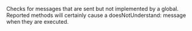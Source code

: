 Checks for messages that are sent but not implemented by a global. Reported methods will certainly cause a doesNotUnderstand: message when they are executed.